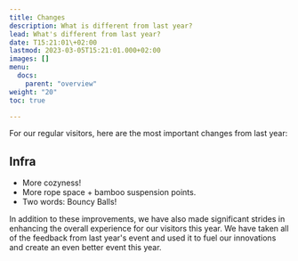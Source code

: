 ```yaml
---
title: Changes
description: What is different from last year?
lead: What's different from last year?
date: T15:21:01\+02:00
lastmod: 2023-03-05T15:21:01.000+02:00
images: []
menu: 
  docs:
    parent: "overview"
weight: "20"
toc: true

---
```


For our regular visitors, here are the most important changes from last year:

## Infra

* More cozyness! 
* More rope space + bamboo suspension points.
* Two words: Bouncy Balls!

In addition to these improvements, we have also made significant strides in enhancing the overall experience for our visitors this year. We have taken all of the feedback from last year's event and used it to fuel our innovations and create an even better event this year.